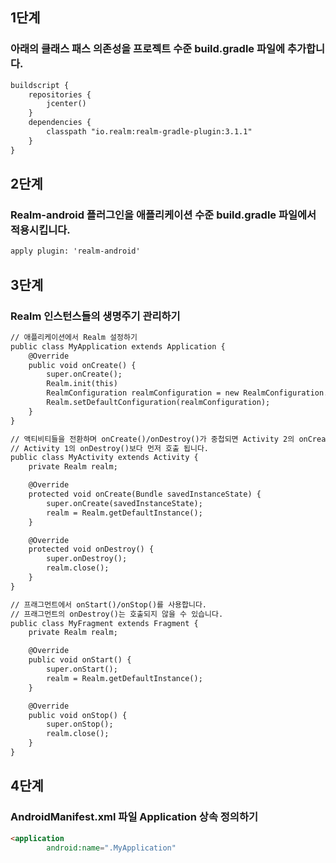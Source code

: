 ## 1단계
### 아래의 클래스 패스 의존성을 프로젝트 수준 build.gradle 파일에 추가합니다.
```html
buildscript {
    repositories {
        jcenter()
    }
    dependencies {
        classpath "io.realm:realm-gradle-plugin:3.1.1"
    }
}
```

## 2단계
### Realm-android 플러그인을 애플리케이션 수준 build.gradle 파일에서 적용시킵니다.
```html
apply plugin: 'realm-android'
```

## 3단계
### Realm 인스턴스들의 생명주기 관리하기
```html
// 애플리케이션에서 Realm 설정하기
public class MyApplication extends Application {
    @Override
    public void onCreate() {
        super.onCreate();
        Realm.init(this)
        RealmConfiguration realmConfiguration = new RealmConfiguration.Builder().build();
        Realm.setDefaultConfiguration(realmConfiguration);
    }
}

// 액티비티들을 전환하며 onCreate()/onDestroy()가 중첩되면 Activity 2의 onCreate가
// Activity 1의 onDestroy()보다 먼저 호출 됩니다.
public class MyActivity extends Activity {
    private Realm realm;

    @Override
    protected void onCreate(Bundle savedInstanceState) {
        super.onCreate(savedInstanceState);
        realm = Realm.getDefaultInstance();
    }

    @Override
    protected void onDestroy() {
        super.onDestroy();
        realm.close();
    }
}

// 프래그먼트에서 onStart()/onStop()를 사용합니다.
// 프래그먼트의 onDestroy()는 호출되지 않을 수 있습니다.
public class MyFragment extends Fragment {
    private Realm realm;

    @Override
    public void onStart() {
        super.onStart();
        realm = Realm.getDefaultInstance();
    }

    @Override
    public void onStop() {
        super.onStop();
        realm.close();
    }
}
```
## 4단계
### AndroidManifest.xml 파일 Application 상속 정의하기
```html
<application
        android:name=".MyApplication"
```